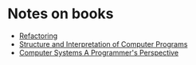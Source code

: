 # Notes on books

- [Refactoring](books/refactoring/index.md)
- [Structure and Interpretation of Computer Programs](books/structure_and_interpretation_of_computer_programs/index.md)
- [Computer Systems A Programmer's Perspective](books/computer_systems_a_programmers_perspective/index.md)
